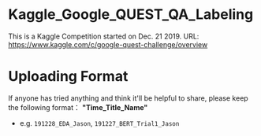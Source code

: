 # Kaggle_Google_QUEST_QA_Labeling
This is a Kaggle Competition started on Dec. 21 2019. URL: https://www.kaggle.com/c/google-quest-challenge/overview

# Uploading Format
If anyone has tried anything and think it'll be helpful to share, please keep the following format： __"Time_Title_Name"__
- e.g. `191228_EDA_Jason`, `191227_BERT_Trial1_Jason`
